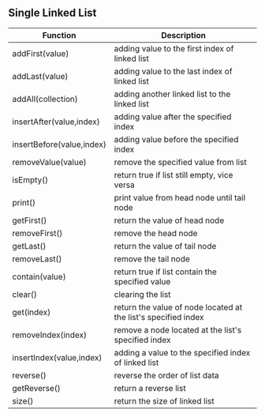 ## Single Linked List ##  

Function | Description                                 
---------|------------
addFirst(value) | adding value to the first index of linked list
addLast(value) | adding value to the last index of linked list
addAll(collection) | adding another linked list to the linked list
insertAfter(value,index) | adding value after the specified index
insertBefore(value,index) | adding value before the specified index
removeValue(value) | remove the specified value from list
isEmpty() | return true if list still empty, vice versa
print() | print value from head node until tail node
getFirst() | return the value of head node
removeFirst() | remove the head node
getLast() | return the value of tail node
removeLast() | remove the tail node
contain(value) | return true if list contain the specified value
clear() | clearing the list
get(index) | return the value of node located at the list's specified index
removeIndex(index) | remove a node located at the list's specified index
insertIndex(value,index) | adding a value to the specified index of linked list
reverse() | reverse the order of list data
getReverse() | return a reverse list
size() | return the size of linked list 
